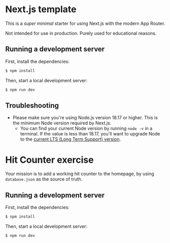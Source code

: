 # Next.js template

This is a _super minimal_ starter for using Next.js with the modern App Router.

Not intended for use in production. Purely used for educational reasons.

## Running a development server

First, install the dependencies:

```bash
$ npm install
```

Then, start a local development server:

```bash
$ npm run dev
```

## Troubleshooting

- Please make sure you're using Node.js version 18.17 or higher. This is the minimum Node version required by Next.js.
  - You can find your current Node version by running `node -v` in a terminal. If the value is less than 18.17, you'll want to upgrade Node to the [current LTS (Long Term Support) version](https://nodejs.org/en).

# Hit Counter exercise

Your mission is to add a working hit counter to the homepage, by using `database.json` as the source of truth.

## Running a development server

First, install the dependencies:

```bash
$ npm install
```

Then, start a local development server:

```bash
$ npm run dev
```
